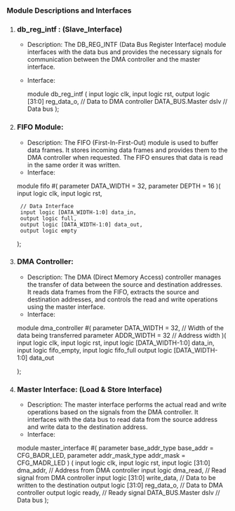 ### Module Descriptions and Interfaces

1. ### db_reg_intf : (Slave_Interface)
   - Description: The DB_REG_INTF (Data Bus Register Interface) module interfaces with the data bus and provides the necessary signals for communication between the DMA controller and the master interface.
   - Interface:

     module db_reg_intf (
         input  logic clk,
         input  logic rst,
         output logic [31:0] reg_data_o, // Data to DMA controller
         DATA_BUS.Master dslv            // Data bus
     );


2. ### FIFO Module:
   - Description: The FIFO (First-In-First-Out) module is used to buffer data frames. It stores incoming data frames and provides them to the DMA controller when requested. The FIFO ensures that data is read in the same order it was written.
   - Interface:

    module fifo #(
        parameter DATA_WIDTH = 32, 
        parameter DEPTH = 16
    )(
        input logic clk,
        input logic rst,
        
        // Data Interface
        input logic [DATA_WIDTH-1:0] data_in,
        output logic full,
        output logic [DATA_WIDTH-1:0] data_out,
        output logic empty
    );


3. ### DMA Controller:
   - Description: The DMA (Direct Memory Access) controller manages the transfer of data between the source and destination addresses. It reads data frames from the FIFO, extracts the source and destination addresses, and controls the read and write operations using the master interface.
   - Interface:

    module dma_controller #(
        parameter DATA_WIDTH = 32, // Width of the data being transferred
        parameter ADDR_WIDTH = 32  // Address width
    )(
        input logic clk,
        input logic rst,
        input logic [DATA_WIDTH-1:0] data_in,
        input logic fifo_empty,
        input logic fifo_full
        output logic [DATA_WIDTH-1:0] data_out

    );


4. ### Master Interface: (Load & Store Interface)
   - Description: The master interface performs the actual read and write operations based on the signals from the DMA controller. It interfaces with the data bus to read data from the source address and write data to the destination address.
   - Interface:

    module master_interface #(
        parameter base_addr_type base_addr = CFG_BADR_LED,
        parameter addr_mask_type addr_mask = CFG_MADR_LED
    ) (
        input  logic clk,
        input  logic rst,
        input  logic [31:0] dma_addr,       // Address from DMA controller
        input  logic dma_read,              // Read signal from DMA controller
        input  logic [31:0] write_data,     // Data to be written to the destination
        output logic [31:0] reg_data_o,     // Data to DMA controller
        output logic ready,                 // Ready signal
        DATA_BUS.Master dslv                // Data bus
    );


